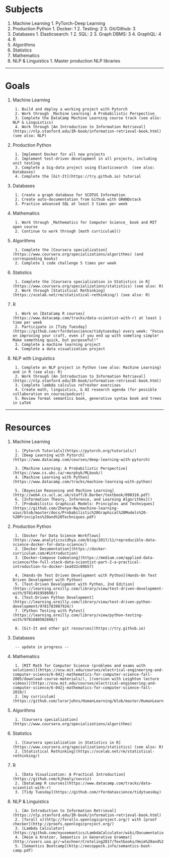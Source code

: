 # Subjects

1. Machine Learning
	    1. PyTorch-Deep Learning
2. Production Python
	    1. Docker: 1
	    2. Testing: 2
	    3. Git/Github: 3
3. Databases
	    1. Elasticsearch: 1
	    2. SQL: 2
	    3. Graph DBMS: 3
	    4. GraphQL: 4
4. R
5. Algorithms
6. Statistics
7. Mathematics
8. NLP & Linguistics
	    1. Master production NLP libraries

****

# Goals

1. Machine Learning
	
	    1. Build and deploy a working project with Pytorch
	    2. Work through _Machine Learning: A Probabilistic Perspective_
	    3. Complete the DataCamp Machine Learning course track (see also: NLP & Linguistics)
	    4. Work through [An Introduction to Information Retrieval](https://nlp.stanford.edu/IR-book/information-retrieval-book.html) (see also: NLP)

2. Production Python

	    1. Implement Docker for all new projects
	    2. Implement test-driven development in all projects, including unit testing
	    3. Complete a big-data project using Elasticsearch  (see also: Databases)
	    4. Complete the [Git-It](https://try.github.io) tutorial
	
3. Databases
	
	    1. Create a graph database for SCOTUS Information
	    2. Create auto-documentation from Github with GRANDstack
	    3. Practice advanced SQL at least 3 times per week
	
4. Mathematics
	
	    1. Work through _Mathematics for Computer Science_ book and MIT open course
	    2. Continue to work through [math curriculum]()

5. Algorithms

	    1. Complete the [Coursera specialization](https://www.coursera.org/specializations/algorithms) (and corresponding books) 
	    2. Complete 1 code challenge 5 times per week
	    
6. Statistics
    
	    1. Complete the [Coursera specialization in Statistics in R](https://www.coursera.org/specializations/statistics) (see also: R)
	    2. Work through [Statistical Rethinking](https://xcelab.net/rm/statistical-rethinking/) (see also: R)
    
7. R
	    
	    1. Work on [DataCamp R courses](https://www.datacamp.com/tracks/data-scientist-with-r) at least 1 time per week
	    2. Participate in [Tidy Tuesday](https://github.com/rfordatascience/tidytuesday) every week: "Focus on improving your craft, even if you end up with someting simple! Make something quick, but purposeful!"
	    3. Complete a machine learning project
	    4. Complete a data visualization project
    
8. NLP with Linguistics
    
	    1. Complete an NLP project in Python (see also: Machine Learning) and in R (see also: R)
	    2. Work through [An Introduction to Information Retrieval](https://nlp.stanford.edu/IR-book/information-retrieval-book.html)
	    3. Complete lambda calculus refresher exercises
	    4. Create math, linguistics, & AI research agenda (for possible collaboration on course/podcast)
	    5. Review formal semantics book, generative syntax book and trees in LaTeX
    
****

# Resources

1. Machine Learning
    
	    1. [Pytorch Tutorials](https://pytorch.org/tutorials/)
	    2. [Deep Learning with Pytorch](https://www.datacamp.com/courses/deep-learning-with-pytorch)
	    
	    3. [Machine Learning: A Probabilistic Perspective](https://www.cs.ubc.ca/~murphyk/MLbook/)
	    4. [Machine Learning with Python](https://www.datacamp.com/tracks/machine-learning-with-python)
	    
	    5. [Bayesian Reasoning and Machine Learning](http://web4.cs.ucl.ac.uk/staff/D.Barber/textbook/090310.pdf)
	    6. [Information Theory, Inference, and Learning Algorithms]()
	    7. [Probabilistic Graphical Models: Principles and Techniques](https://github.com/Zhenye-Na/machine-learning-uiuc/blob/master/docs/Probabilistic%20Graphical%20Models%20-%20Principles%20and%20Techniques.pdf)
	    

2. Production Python
	  
	    1. [Docker for Data Science Workflows](https://www.analyticsvidhya.com/blog/2017/11/reproducible-data-science-docker-for-data-science/)
	    2. [Docker Documentation](https://docker-curriculum.com/#introduction)
	    3. [Docker-Compose Codealong](https://medium.com/applied-data-science/the-full-stack-data-scientist-part-2-a-practical-introduction-to-docker-1ea932c89b57)
	    
	    4. [Hands-On Test Driven Development with Python](Hands-On Test Driven Development with Python)
	    5. [Test-Driven Development with Python, 2nd Edition](https://learning.oreilly.com/library/view/test-driven-development-with/9781491958698/)
	    6. [Test-Driven Python Development](https://learning.oreilly.com/library/view/test-driven-python-development/9781783987924/)
	    7. [Python Testing with Pytest](https://learning.oreilly.com/library/view/python-testing-with/9781680502848/)
	    
	    8. [Git-It and other git resources](https://try.github.io)
	  
3. Databases

	    -- update in progress --
	
4. Mathematics

	    1. [MIT Math for Computer Science (problems and exams with solutions)](https://ocw.mit.edu/courses/electrical-engineering-and-computer-science/6-042j-mathematics-for-computer-science-fall-2005/download-course-materials/), [(version with Leighton lecture videos)](https://ocw.mit.edu/courses/electrical-engineering-and-computer-science/6-042j-mathematics-for-computer-science-fall-2010/)
	    2. [my curriculum](https://github.com/lorarjohns/HumanLearning/blob/master/HumanLearning/vignettes/MathCourse.md)
	    
5. Algorithms

	    1. [Coursera specialization](https://www.coursera.org/specializations/algorithms) 

6. Statistics

	    1. [Coursera specialization in Statistics in R](https://www.coursera.org/specializations/statistics) (see also: R)
	    2. [Statistical Rethinking](https://xcelab.net/rm/statistical-rethinking/)
	
7. R
    
	    1. [Data Visualization: A Practical Introduction](https://github.com/kjhealy/socviz)
	    2. [DataCamp R courses](https://www.datacamp.com/tracks/data-scientist-with-r)
	    3. [Tidy Tuesday](https://github.com/rfordatascience/tidytuesday)
	
8. NLP & Linguistics

	    1. [An Introduction to Information Retrieval](https://nlp.stanford.edu/IR-book/information-retrieval-book.html)
	    2. [forall x](http://forallx.openlogicproject.org/) with [proof checker](http://proofs.openlogicproject.org/)
	    3. [Lambda Calculator](https://github.com/nyusemantics/LambdaCalculator/wiki/Documentation)
	    4. [Heim & Kratzer, Semantics in Generative Grammar](http://users.uoa.gr/~wlechner/Creteling2017/Textbooks/Heim%20and%20Kratzer%201998.pdf)
	    5. [Semantics Bootcamp](http://eecoppock.info/semantics-boot-camp.pdf)